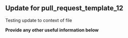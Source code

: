 ## Update for pull_request_template_12

Testing update to context of file

**Provide any other useful information below**